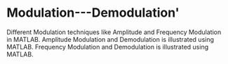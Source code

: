# Modulation---Demodulation'
Different Modulation techniques like Amplitude and Frequency Modulation in MATLAB.
Amplitude Modulation and Demodulation is illustrated using MATLAB.
Frequency Modulation and Demodulation is illustrated using MATLAB.
